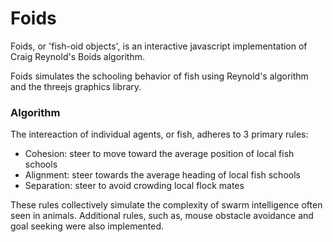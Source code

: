 # Foids
Foids, or 'fish-oid objects', is an interactive javascript implementation of Craig Reynold's Boids algorithm.

Foids simulates the schooling behavior of fish using Reynold's algorithm and the threejs graphics library.

### Algorithm
The intereaction of individual agents, or fish, adheres to 3 primary rules:
+ Cohesion: steer to move toward the average position of local fish schools
+ Alignment: steer towards the average heading of local fish schools
+ Separation: steer to avoid crowding local flock mates

These rules collectively simulate the complexity of swarm intelligence often seen in animals.
Additional rules, such as, mouse obstacle avoidance and goal seeking were also implemented.

